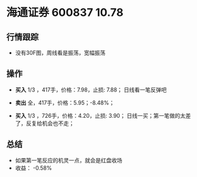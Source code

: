 # 海通证券 600837 10.78

## 行情跟踪
  - 没有30F图，周线看是振荡，宽幅振荡

## 操作
  - **买入** 1/3 ，417手，价格：7.98，止损: 7.88； 日线看一笔反弹吧
  - **卖出** 全，417手，价格：5.95；-8.48%；

  - **买入** 1/3 ，726手，价格：4.20，止损: 3.90； 日线一买；第一笔做的太差了，反复给机会也不走；

## 总结
  - 如果第一笔反应的机灵一点，就会是红盘收场
  - 收益： -0.58%